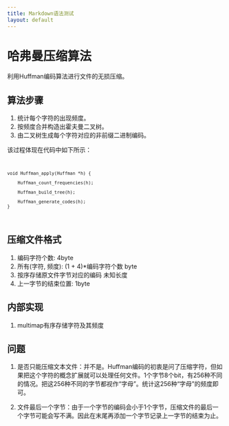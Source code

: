 ```yaml
---
title: Markdown语法测试
layout: default
---
```





# 哈弗曼压缩算法

利用Huffman编码算法进行文件的无损压缩。

## 算法步骤

1. 统计每个字符的出现频度。
2. 按频度合并构造出霍夫曼二叉树。
3. 由二叉树生成每个字符对应的非前缀二进制编码。

该过程体现在代码中如下所示：
<code>

	void Huffman_apply(Huffman *h) {

    	Huffman_count_frequencies(h);

    	Huffman_build_tree(h);

    	Huffman_generate_codes(h);
	}

</code>


## 压缩文件格式
1. 编码字符个数: 4byte
2. 所有(字符, 频度): (1 + 4)*编码字符个数 byte
3. 按序存储原文件字节对应的编码 未知长度
4. 上一字节的结束位置: 1byte


## 内部实现
1. multimap有序存储字符及其频度 


## 问题
1. 是否只能压缩文本文件：并不是。Huffman编码的初衷是问了压缩字符，但如果把这个字符的概念扩展就可以处理任何文件。1个字节8个bit，有256种不同的情况。把这256种不同的字节都视作“字母”。统计这256种“字母”的频度即可。

2. 文件最后一个字节：由于一个字节的编码会小于1个字节，压缩文件的最后一个字节可能会写不满。因此在末尾再添加一个字节记录上一字节的结束为止。
